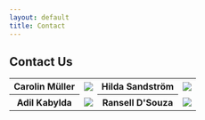 ```yaml
---
layout: default
title: Contact
---
```


## Contact Us

<table>
<tr>
<th> Carolin Müller </th>
<td> <img src=”https://www.AnyWebPage.com/images/blue.jpg” width=”280″> </td>
<th> Hilda Sandström </th>
<td> <img src=”https://www.AnyWebPage.com/images/orange.jpg” width=”280″> </td>
</tr>
<tr>
<th> Adil Kabylda </th>
<td> <img src=”https://www.AnyWebPage.com/images/red.jpg” width=”280″ > </td>
<th> Ransell D'Souza </th>
<td> <img src=”https://www.AnyWebPage.com/images/black.jpg” width=”280″> </td>
</tr>
</table>
